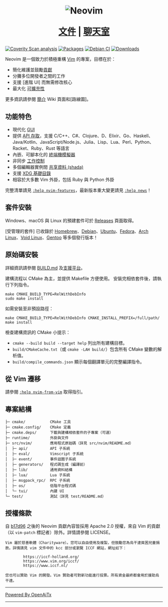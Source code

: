 <h1 align="center">
  <img src="https://raw.githubusercontent.com/neovim/neovim.github.io/master/logos/neovim-logo-300x87.png" alt="Neovim">

  <a href="https://neovim.io/doc/">文件</a> |
  <a href="https://app.element.io/#/room/#neovim:matrix.org">聊天室</a>
</h1>

[![Coverity Scan analysis](https://scan.coverity.com/projects/2227/badge.svg)](https://scan.coverity.com/projects/2227)
[![Packages](https://repology.org/badge/tiny-repos/neovim.svg)](https://repology.org/metapackage/neovim)
[![Debian CI](https://badges.debian.net/badges/debian/testing/neovim/version.svg)](https://buildd.debian.org/neovim)
[![Downloads](https://img.shields.io/github/downloads/neovim/neovim/total.svg?maxAge=2592001)](https://github.com/neovim/neovim/releases/)

Neovim 是一個致力於積極重構 [Vim](https://www.vim.org/) 的專案，目標在於：

- 簡化維護並鼓勵[貢獻](CONTRIBUTING.md)
- 分攤多位開發者之間的工作
- 支援 [進階 UI] 而無需修改核心
- 最大化 [可擴充性](https://neovim.io/doc/user/ui.html)

更多資訊請參閱 [簡介](https://github.com/neovim/neovim/wiki/Introduction) Wiki 頁面和[路線圖]。

功能特色
--------

- 現代化 [GUI](https://github.com/neovim/neovim/wiki/Related-projects#gui)
- 提供 [API 存取](https://github.com/neovim/neovim/wiki/Related-projects#api-clients)，支援 C/C++、C#、Clojure、D、Elixir、Go、Haskell、Java/Kotlin、JavaScript/Node.js、Julia、Lisp、Lua、Perl、Python、Racket、Ruby、Rust 等語言
- 內嵌、可腳本化的 [終端機模擬器](https://neovim.io/doc/user/terminal.html)
- 非同步 [工作控制](https://github.com/neovim/neovim/pull/2247)
- 多個編輯器實例間 [共享資料 (shada)](https://github.com/neovim/neovim/pull/2506)
- 支援 [XDG 基礎目錄](https://github.com/neovim/neovim/pull/3470)
- 相容於大多數 Vim 外掛，包括 Ruby 與 Python 外掛

完整清單請見 [`:help nvim-features`][nvim-features]，最新版本重大變更請見 [`:help news`][nvim-news]！

套件安裝
--------------------

Windows、macOS 與 Linux 的預建套件可於
[Releases](https://github.com/neovim/neovim/releases/) 頁面取得。

[受管理的套件] 已收錄於 [Homebrew]、[Debian]、[Ubuntu]、[Fedora]、[Arch Linux]、[Void Linux]、[Gentoo] 等多個發行版本！

原始碼安裝
-------------------

詳細資訊請參閱 [BUILD.md](./BUILD.md) 及[支援平台](https://neovim.io/doc/user/support.html#supported-platforms)。

建構流程以 CMake 為主，並提供 Makefile 方便使用。
安裝完相依套件後，請執行下列指令。

    make CMAKE_BUILD_TYPE=RelWithDebInfo
    sudo make install

如需安裝至非預設路徑：

    make CMAKE_BUILD_TYPE=RelWithDebInfo CMAKE_INSTALL_PREFIX=/full/path/
    make install

檢查建構資訊的 CMake 小提示：

- `cmake --build build --target help` 列出所有建構目標。
- `build/CMakeCache.txt`（或 `cmake -LAH build/`）包含所有 CMake 變數的解析值。
- `build/compile_commands.json` 顯示每個翻譯單元的完整編譯指令。

從 Vim 遷移
--------------------

請參閱 [`:help nvim-from-vim`](https://neovim.io/doc/user/nvim.html#nvim-from-vim) 取得指引。

專案結構
--------------

    ├─ cmake/           CMake 工具
    ├─ cmake.config/    CMake 定義
    ├─ cmake.deps/      下載與建構相依套件的子專案（可選）
    ├─ runtime/         外掛與文件
    ├─ src/nvim/        應用程式原始碼（詳見 src/nvim/README.md）
    │  ├─ api/          API 子系統
    │  ├─ eval/         Vimscript 子系統
    │  ├─ event/        事件迴圈子系統
    │  ├─ generators/   程式碼生成（編譯前）
    │  ├─ lib/          通用資料結構
    │  ├─ lua/          Lua 子系統
    │  ├─ msgpack_rpc/  RPC 子系統
    │  ├─ os/           低階平台程式碼
    │  └─ tui/          內建 UI
    └─ test/            測試（詳見 test/README.md）

授權條款
-------

自 [b17d96][license-commit] 之後的 Neovim 貢獻內容皆採用 Apache 2.0 授權，來自 Vim 的貢獻（以 `vim-patch` 標記者）除外。詳情請參閱 LICENSE。

    Vim 屬於慈善軟體（Charityware）。您可以自由使用及複製，但鼓勵您為烏干達貧困兒童捐款。詳情請見 vim 文件中的 kcc 部分或瀏覽 ICCF 網站，網址如下：

            https://iccf-holland.org/
            https://www.vim.org/iccf/
            https://www.iccf.nl/

    您也可以贊助 Vim 的開發。Vim 贊助者可對新功能進行投票。所有資金最終都會用於援助烏干達。

[license-commit]: https://github.com/neovim/neovim/commit/b17d9691a24099c9210289f16afb1a498a89d803
[nvim-features]: https://neovim.io/doc/user/vim_diff.html#nvim-features
[nvim-news]: https://neovim.io/doc/user/news.html
[Roadmap]: https://neovim.io/roadmap/
[advanced UIs]: https://github.com/neovim/neovim/wiki/Related-projects#gui
[Managed packages]: ./INSTALL.md#install-from-package
[Debian]: https://packages.debian.org/testing/neovim
[Ubuntu]: https://packages.ubuntu.com/search?keywords=neovim
[Fedora]: https://packages.fedoraproject.org/pkgs/neovim/neovim/
[Arch Linux]: https://www.archlinux.org/packages/?q=neovim
[Void Linux]: https://voidlinux.org/packages/?arch=x86_64&q=neovim
[Gentoo]: https://packages.gentoo.org/packages/app-editors/neovim
[Homebrew]: https://formulae.brew.sh/formula/neovim

<!-- vim: set tw=80: -->

---

[Powered By OpenAiTx](https://github.com/OpenAiTx/OpenAiTx)

---